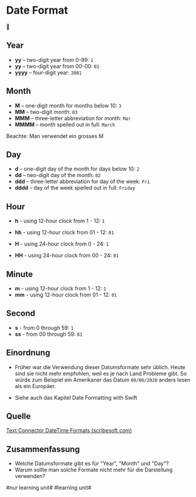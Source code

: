 # Date Format
📅

## Year
- **yy**  – two-digit year from 0-99: `1`
- **yy**  – two-digit year from 00-00: `01`
- **yyyy**  – four-digit year: `2001`

## Month
- **M**  – one-digit month for months below 10: `3`
- **MM**  – two-digit month: `03`
- **MMM**  – three-letter abbreviation for month: `Mar`
- **MMMM**  – month spelled out in full: `March`

Beachte: Man verwendet ein grosses M

## Day
- **d**  – one-digit day of the month for days below 10: `2`
- **dd**  – two-digit day of the month: `02`
- **ddd**  – three-letter abbreviation for day of the week: `Fri`
- **dddd**  – day of the week spelled out in full: `Friday`

## Hour

- **h** - using 12-hour clock from 1 - 12: `1`
- **hh** - using 12-hour clock from 01 - 12: `01`

- **H** - using 24-hour clock from 0 - 24: `1`
- **HH** - using 24-hour clock from 00 - 24: `01`


## Minute

- **m** - using 12-hour clock from 1 - 12: `1`
- **mm** - using 12-hour clock from 01 - 12: `01`

## Second

- **s** - from 0 through 59: `1`
- **ss** - from 00 through 59: `01`

## Einordnung
- Früher war die Verwendung dieser Datumsformate sehr üblich. Heute sind sie nicht mehr empfohlen, weil es je nach Land Probleme gibt. So würde zum Beispiel ein Amerikaner das Datum `09/06/2020` anders lesen als ein Europäer.

- Siehe auch das Kapitel Date Formatting with Swift

## Quelle

[Text Connector DateTime Formats (scribesoft.com)][1]

## Zusammenfassung
- Welche Datumsformate gibt es für "Year", "Month" und "Day"?
- Warum sollte man solche Formate nicht mehr für die Darstellung verwenden?

[1]:	https://help.scribesoft.com/scribe/en/sol/general/datetime.htm#:~:text=dd%2FMM%2Fyyyy%20%E2%80%94%20Example,Example%3A%202013%2F6%2F23

#nur learning unit# #learning unit#